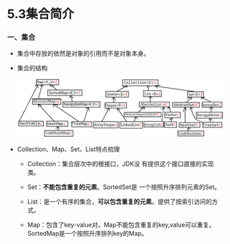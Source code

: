 # 5.3集合简介

### 一、集合

* 集合中存放的依然是对象的引用而不是对象本身。

* 集合的结构

    <div align="center"><img src="./img/集合.png"></div>

* Collection、Map、Set、List特点梳理

    *  Collection：集合层次中的根接口，JDK没 有提供这个接口直接的实现类。 
    
    * Set：**不能包含重复的元素**。SortedSet是 一个按照升序排列元素的Set。 
    
    * List：是一个有序的集合，**可以包含重复的元素**。提供了按索引访问的方式。 
    
    * Map：包含了key-value对。Map不能包含重复的key,value可以重复。SortedMap是一个按照升序排列key的Map。



